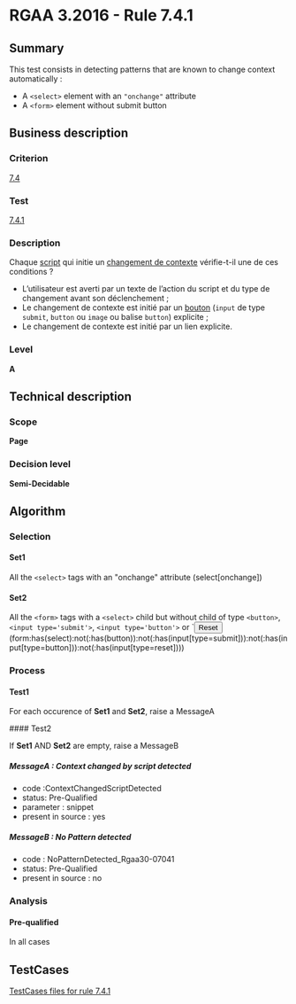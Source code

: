 # RGAA 3.2016 - Rule 7.4.1

## Summary
This test consists in detecting patterns that are known to change context automatically : 

- A `<select>` element with an `"onchange"` attribute
- A `<form>` element without submit button

## Business description

### Criterion
[7.4](http://references.modernisation.gouv.fr/rgaa-accessibilite/2016/criteres.html#crit-7-4)

### Test
[7.4.1](http://references.modernisation.gouv.fr/rgaa-accessibilite/2016/criteres.html#test-7-4-1)

### Description
<div lang="fr">Chaque <a href="http://references.modernisation.gouv.fr/rgaa-accessibilite/2016/glossaire.html#script">script</a> qui initie un <a href="http://references.modernisation.gouv.fr/rgaa-accessibilite/2016/glossaire.html#changement-de-contexte">changement de contexte</a> v&#xE9;rifie-t-il une de ces conditions&nbsp;? <ul><li>L&#x2019;utilisateur est averti par un texte de l&#x2019;action du script et du type de changement avant son d&#xE9;clenchement&nbsp;;</li> <li>Le changement de contexte est initi&#xE9; par un <a href="http://references.modernisation.gouv.fr/rgaa-accessibilite/2016/glossaire.html#bouton-formulaire">bouton</a> (<code lang="en">input</code> de type <code lang="en">submit</code>, <code lang="en">button</code> ou <code lang="en">image</code> ou balise <code lang="en">button</code>) explicite&nbsp;;</li> <li>Le changement de contexte est initi&#xE9; par un lien explicite.</li> </ul></div>

### Level
**A**

## Technical description

### Scope
**Page**

### Decision level
**Semi-Decidable**

## Algorithm

### Selection

#### Set1

All the `<select>` tags with an "onchange" attribute (select[onchange])

#### Set2

All the `<form>` tags with a `<select>` child but without child of type
`<button>`, `<input type='submit'>`, `<input type='button'>` or `<input
type='reset'> (form:has(select):not(:has(button)):not(:has(input[type=submit])):not(:has(input[type=button])):not(:has(input[type=reset])))

### Process

#### Test1

For each occurence of **Set1** and **Set2**, raise a MessageA

#### Test2

If **Set1** AND **Set2** are empty, raise a MessageB

##### MessageA : Context changed by script detected

-   code :ContextChangedScriptDetected
-   status: Pre-Qualified
-   parameter : snippet
-   present in source : yes

##### MessageB : No Pattern detected

-   code : NoPatternDetected_Rgaa30-07041
-   status: Pre-Qualified
-   present in source : no

### Analysis

#### Pre-qualified

In all cases



##  TestCases

[TestCases files for rule 7.4.1](https://github.com/Asqatasun/Asqatasun/tree/develop/rules/rules-rgaa3.2016/src/test/resources/testcases/rgaa32016/Rgaa32016Rule070401/)


